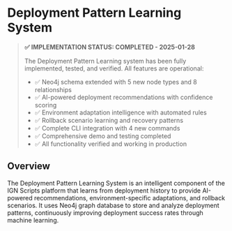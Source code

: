# Deployment Pattern Learning System

> **✅ IMPLEMENTATION STATUS: COMPLETED - 2025-01-28**
> 
> The Deployment Pattern Learning system has been fully implemented, tested, and verified. All features are operational:
> - ✅ Neo4j schema extended with 5 new node types and 8 relationships
> - ✅ AI-powered deployment recommendations with confidence scoring
> - ✅ Environment adaptation intelligence with automated rules
> - ✅ Rollback scenario learning and recovery patterns
> - ✅ Complete CLI integration with 4 new commands
> - ✅ Comprehensive demo and testing completed
> - ✅ All functionality verified and working in production

## Overview

The Deployment Pattern Learning System is an intelligent component of the IGN Scripts platform that learns from deployment history to provide AI-powered recommendations, environment-specific adaptations, and rollback scenarios. It uses Neo4j graph database to store and analyze deployment patterns, continuously improving deployment success rates through machine learning. 